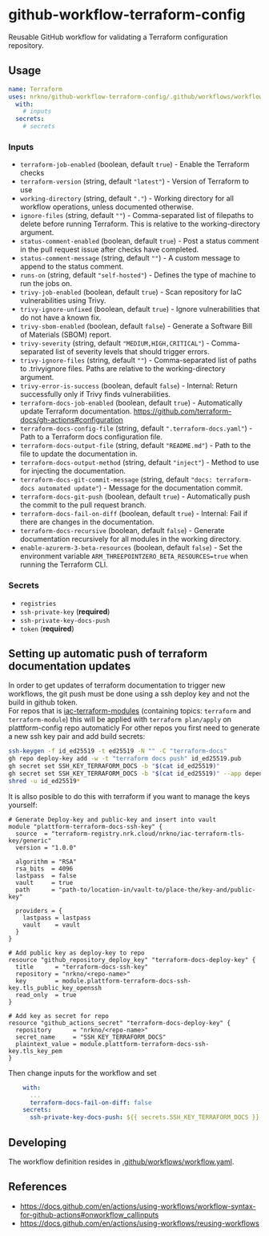 # github-workflow-terraform-config

Reusable GitHub workflow for validating a Terraform configuration repository.

## Usage

```yaml
name: Terraform
uses: nrkno/github-workflow-terraform-config/.github/workflows/workflow.yaml@v2
  with:
    # inputs
  secrets:
    # secrets
```

<!-- autodoc start -->
### Inputs
- `terraform-job-enabled` (boolean, default `true`) - Enable the Terraform checks
- `terraform-version` (string, default `"latest"`) - Version of Terraform to use
- `working-directory` (string, default `"."`) - Working directory for all workflow operations, unless documented otherwise.
- `ignore-files` (string, default `""`) - Comma-separated list of filepaths to delete before running Terraform. This is relative to the working-directory argument.
- `status-comment-enabled` (boolean, default `true`) - Post a status comment in the pull request issue after checks have completed.
- `status-comment-message` (string, default `""`) - A custom message to append to the status comment.
- `runs-on` (string, default `"self-hosted"`) - Defines the type of machine to run the jobs on.
- `trivy-job-enabled` (boolean, default `true`) - Scan repository for IaC vulnerabilities using Trivy.
- `trivy-ignore-unfixed` (boolean, default `true`) - Ignore vulnerabilities that do not have a known fix.
- `trivy-sbom-enabled` (boolean, default `false`) - Generate a Software Bill of Materials (SBOM) report.
- `trivy-severity` (string, default `"MEDIUM,HIGH,CRITICAL"`) - Comma-separated list of severity levels that should trigger errors.
- `trivy-ignore-files` (string, default `""`) - Comma-separated list of paths to .trivyignore files. Paths are relative to the working-directory argument.
- `trivy-error-is-success` (boolean, default `false`) - Internal: Return successfully only if Trivy finds vulnerabilities.
- `terraform-docs-job-enabled` (boolean, default `true`) - Automatically update Terraform documentation. https://github.com/terraform-docs/gh-actions#configuration
- `terraform-docs-config-file` (string, default `".terraform-docs.yaml"`) - Path to a Terraform docs configuration file.
- `terraform-docs-output-file` (string, default `"README.md"`) - Path to the file to update the documentation in.
- `terraform-docs-output-method` (string, default `"inject"`) - Method to use for injecting the documentation.
- `terraform-docs-git-commit-message` (string, default `"docs: terraform-docs automated update"`) - Message for the documentation commit.
- `terraform-docs-git-push` (boolean, default `true`) - Automatically push the commit to the pull request branch.
- `terraform-docs-fail-on-diff` (boolean, default `true`) - Internal: Fail if there are changes in the documentation.
- `terraform-docs-recursive` (boolean, default `false`) - Generate documentation recursively for all modules in the working directory.
- `enable-azurerm-3-beta-resources` (boolean, default `false`) - Set the environment variable `ARM_THREEPOINTZERO_BETA_RESOURCES=true` when running the Terraform CLI.

### Secrets
- `registries`
- `ssh-private-key` (**required**)
- `ssh-private-key-docs-push`
- `token` (**required**)
<!-- autodoc end -->

## Setting up automatic push of terraform documentation updates

In order to get updates of terraform documentation to trigger new workflows, the
git push must be done using a ssh deploy key and not the build in github token.  
For repos that is [iac-terraform-modules](https://github.com/nrkno/iac-terraform-module-template) (containing topics: `terraform` and `terraform-module`) this will be applied with `terraform plan/apply` on plattform-config repo automaticly
For other repos you first need to generate a new ssh key pair and add build secrets:
```bash
ssh-keygen -f id_ed25519 -t ed25519 -N "" -C "terraform-docs"
gh repo deploy-key add -w -t "terraform docs push" id_ed25519.pub
gh secret set SSH_KEY_TERRAFORM_DOCS -b "$(cat id_ed25519)"
gh secret set SSH_KEY_TERRAFORM_DOCS -b "$(cat id_ed25519)" --app dependabot
shred -u id_ed25519*
```

It is allso posible to do this with terraform if you want to manage the keys yourself:   
```HCL
# Generate Deploy-key and public-key and insert into vault
module "plattform-terraform-docs-ssh-key" {
  source  = "terraform-registry.nrk.cloud/nrkno/iac-terraform-tls-key/generic"
  version = "1.0.0"

  algorithm = "RSA"
  rsa_bits  = 4096
  lastpass  = false
  vault     = true
  path      = "path-to/location-in/vault-to/place-the/key-and/public-key"

  providers = {
    lastpass = lastpass
    vault    = vault
  }
}

# Add public key as deploy-key to repo
resource "github_repository_deploy_key" "terraform-docs-deploy-key" {
  title      = "terraform-docs-ssh-key"
  repository = "nrkno/<repo-name>"
  key        = module.plattform-terraform-docs-ssh-key.tls_public_key_openssh
  read_only  = true
}

# Add key as secret for repo
resource "github_actions_secret" "terraform-docs-deploy-key" {
  repository      = "nrkno/<repo-name>"
  secret_name     = "SSH_KEY_TERRAFORM_DOCS"
  plaintext_value = module.plattform-terraform-docs-ssh-key.tls_key_pem
}
```
Then change inputs for the workflow and set
```yaml
    with:
      ...
      terraform-docs-fail-on-diff: false
    secrets:
      ssh-private-key-docs-push: ${{ secrets.SSH_KEY_TERRAFORM_DOCS }}
```

## Developing

The workflow definition resides in [.github/workflows/workflow.yaml](./.github/workflows/workflow.yaml).

## References

- https://docs.github.com/en/actions/using-workflows/workflow-syntax-for-github-actions#onworkflow_callinputs
- https://docs.github.com/en/actions/using-workflows/reusing-workflows
